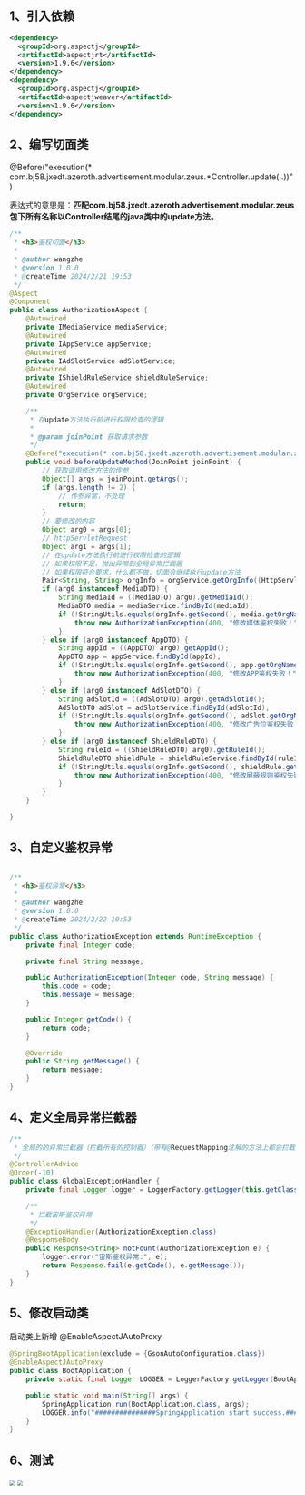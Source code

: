 ## 1、引入依赖
```xml
<dependency>
  <groupId>org.aspectj</groupId>
  <artifactId>aspectjrt</artifactId>
  <version>1.9.6</version>
</dependency>
<dependency>
  <groupId>org.aspectj</groupId>
  <artifactId>aspectjweaver</artifactId>
  <version>1.9.6</version>
</dependency>
```

## 2、编写切面类
@Before("execution(* com.bj58.jxedt.azeroth.advertisement.modular.zeus.*Controller.update(..))")

表达式的意思是：**匹配com.bj58.jxedt.azeroth.advertisement.modular.zeus包下所有名称以Controller结尾的java类中的update方法。**

```java
/**
 * <h3>鉴权切面</h3>
 *
 * @author wangzhe
 * @version 1.0.0
 * @createTime 2024/2/21 19:53
 */
@Aspect
@Component
public class AuthorizationAspect {
    @Autowired
    private IMediaService mediaService;
    @Autowired
    private IAppService appService;
    @Autowired
    private IAdSlotService adSlotService;
    @Autowired
    private IShieldRuleService shieldRuleService;
    @Autowired
    private OrgService orgService;

    /**
     * 在update方法执行前进行权限检查的逻辑
     *
     * @param joinPoint 获取请求参数
     */
    @Before("execution(* com.bj58.jxedt.azeroth.advertisement.modular.zeus.*Controller.update(..))")
    public void beforeUpdateMethod(JoinPoint joinPoint) {
        // 获取调用修改方法的传参
        Object[] args = joinPoint.getArgs();
        if (args.length != 2) {
            // 传参异常，不处理
            return;
        }
        // 要修改的内容
        Object arg0 = args[0];
        // httpServletRequest
        Object arg1 = args[1];
        // 在update方法执行前进行权限检查的逻辑
        // 如果权限不足，抛出异常到全局异常拦截器
        // 如果权限符合要求，什么都不做，切面会继续执行update方法
        Pair<String, String> orgInfo = orgService.getOrgInfo((HttpServletRequest) arg1);
        if (arg0 instanceof MediaDTO) {
            String mediaId = ((MediaDTO) arg0).getMediaId();
            MediaDTO media = mediaService.findById(mediaId);
            if (!StringUtils.equals(orgInfo.getSecond(), media.getOrgName())) {
                throw new AuthorizationException(400, "修改媒体鉴权失败！");
            }
        } else if (arg0 instanceof AppDTO) {
            String appId = ((AppDTO) arg0).getAppId();
            AppDTO app = appService.findById(appId);
            if (!StringUtils.equals(orgInfo.getSecond(), app.getOrgName())) {
                throw new AuthorizationException(400, "修改APP鉴权失败！");
            }
        } else if (arg0 instanceof AdSlotDTO) {
            String adSlotId = ((AdSlotDTO) arg0).getAdSlotId();
            AdSlotDTO adSlot = adSlotService.findById(adSlotId);
            if (!StringUtils.equals(orgInfo.getSecond(), adSlot.getOrgName())) {
                throw new AuthorizationException(400, "修改广告位鉴权失败！");
            }
        } else if (arg0 instanceof ShieldRuleDTO) {
            String ruleId = ((ShieldRuleDTO) arg0).getRuleId();
            ShieldRuleDTO shieldRule = shieldRuleService.findById(ruleId);
            if (!StringUtils.equals(orgInfo.getSecond(), shieldRule.getOrgName())) {
                throw new AuthorizationException(400, "修改屏蔽规则鉴权失败！");
            }
        }
    }

}

```

## 3、自定义鉴权异常
```java

/**
 * <h3>鉴权异常</h3>
 *
 * @author wangzhe
 * @version 1.0.0
 * @createTime 2024/2/22 10:53
 */
public class AuthorizationException extends RuntimeException {
    private final Integer code;

    private final String message;

    public AuthorizationException(Integer code, String message) {
        this.code = code;
        this.message = message;
    }

    public Integer getCode() {
        return code;
    }

    @Override
    public String getMessage() {
        return message;
    }
}

```

## 4、定义全局异常拦截器
```java
/**
 * 全局的的异常拦截器（拦截所有的控制器）（带有@RequestMapping注解的方法上都会拦截）
 */
@ControllerAdvice
@Order(-10)
public class GlobalExceptionHandler {
    private final Logger logger = LoggerFactory.getLogger(this.getClass());

    /**
     * 拦截宙斯鉴权异常
     */
    @ExceptionHandler(AuthorizationException.class)
    @ResponseBody
    public Response<String> notFount(AuthorizationException e) {
        logger.error("宙斯鉴权异常:", e);
        return Response.fail(e.getCode(), e.getMessage());
    }
}

```

## 5、修改启动类
启动类上新增 @EnableAspectJAutoProxy 

```java
@SpringBootApplication(exclude = {GsonAutoConfiguration.class})
@EnableAspectJAutoProxy
public class BootApplication {
    private static final Logger LOGGER = LoggerFactory.getLogger(BootApplication.class);

    public static void main(String[] args) {
        SpringApplication.run(BootApplication.class, args);
        LOGGER.info("###############SpringApplication start success.#################");
    }
}

```

## 6、测试
<!-- <img src="/assets/java/functional-design/jianquan-1.png" width="60%" />
<img src="/assets/java/functional-design/jianquan-2.png" width="60%" /> -->
<img src="https://cdn.nlark.com/yuque/0/2024/png/23116580/1708572512301-33b6a450-1ab3-4ada-985c-fc60b71f2049.png" referrerpolicy="no-referrer" style="zoom: 60%">
<img src="https://cdn.nlark.com/yuque/0/2024/png/23116580/1708572527596-a0d41799-69a1-4875-b632-9f22f8958638.png" referrerpolicy="no-referrer" style="zoom: 60%">
